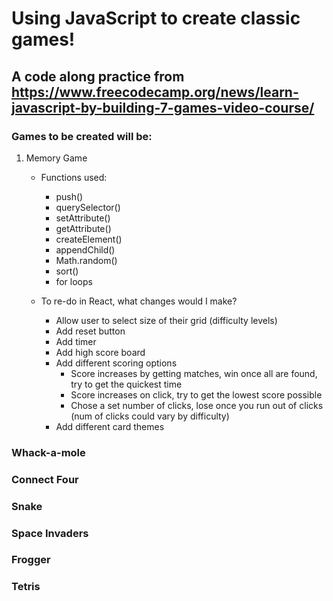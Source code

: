 # Using JavaScript to create classic games! 
## A code along practice from https://www.freecodecamp.org/news/learn-javascript-by-building-7-games-video-course/

### Games to be created will be:
1. Memory Game
    * Functions used:
      - push()
      - querySelector()
      - setAttribute()
      - getAttribute()
      - createElement()
      - appendChild()
      - Math.random()
      - sort()
      - for loops

    * To re-do in React, what changes would I make?
      - Allow user to select size of their grid (difficulty levels)
      - Add reset button
      - Add timer
      - Add high score board
      - Add different scoring options
        - Score increases by getting matches, win once all are found, try to get the quickest time
        - Score increases on click, try to get the lowest score possible
        - Chose a set number of clicks, lose once you run out of clicks (num of clicks could vary by difficulty)
      - Add different card themes
      

### Whack-a-mole

### Connect Four

### Snake

### Space Invaders

### Frogger

### Tetris